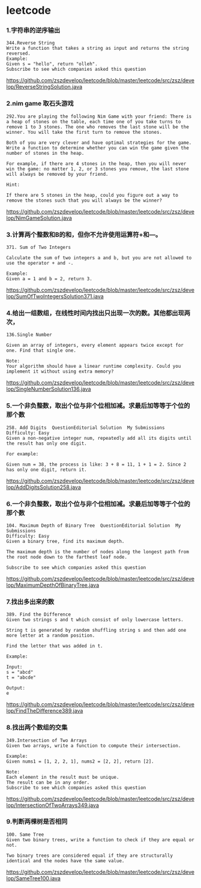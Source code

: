 # leetcode



### 1.字符串的逆序输出
	344.Reverse String
	Write a function that takes a string as input and returns the string reversed.
	Example:
	Given s = "hello", return "olleh".
	Subscribe to see which companies asked this question
	
<https://github.com/zszdevelop/leetcode/blob/master/leetcode/src/zsz/develop/ReverseStringSolution.java>

### 2.nim game 取石头游戏


	292.You are playing the following Nim Game with your friend: There is a heap of stones on the table, each time one of you take turns to remove 1 to 3 stones. The one who removes the last stone will be the winner. You will take the first turn to remove the stones.

	Both of you are very clever and have optimal strategies for the game. Write a function to determine whether you can win the game given the number of stones in the heap.

	For example, if there are 4 stones in the heap, then you will never win the game: no matter 1, 2, or 3 stones you remove, the last stone will always be removed by your friend.

	Hint:

	If there are 5 stones in the heap, could you figure out a way to remove the stones such that you will always be the winner?
	
	
<https://github.com/zszdevelop/leetcode/blob/master/leetcode/src/zsz/develop/NimGameSolution.java>

### 3.计算两个整数和B的和，但你不允许使用运算符+和—。

	371. Sum of Two Integers

	Calculate the sum of two integers a and b, but you are not allowed to use the operator + and -.

	Example:
	Given a = 1 and b = 2, return 3.




<https://github.com/zszdevelop/leetcode/blob/master/leetcode/src/zsz/develop/SumOfTwoIntegersSolution371.java>

### 4.给出一组数组，在线性时间内找出只出现一次的数。其他都出现两次，

	136.Single Number

	Given an array of integers, every element appears twice except for one. Find that single one.

	Note:
	Your algorithm should have a linear runtime complexity. Could you implement it without using extra memory?
	
<https://github.com/zszdevelop/leetcode/blob/master/leetcode/src/zsz/develop/SingleNumberSolution136.java>

### 5.一个非负整数，取出个位与非个位相加减。求最后加等等于个位的那个数

	258. Add Digits  QuestionEditorial Solution  My Submissions
	Difficulty: Easy
	Given a non-negative integer num, repeatedly add all its digits until the result has only one digit.

	For example:

	Given num = 38, the process is like: 3 + 8 = 11, 1 + 1 = 2. Since 2 has only one digit, return it.


<https://github.com/zszdevelop/leetcode/blob/master/leetcode/src/zsz/develop/AddDigitsSolution258.java>

### 6.一个非负整数，取出个位与非个位相加减。求最后加等等于个位的那个数

	104. Maximum Depth of Binary Tree  QuestionEditorial Solution  My Submissions
	Difficulty: Easy
	Given a binary tree, find its maximum depth.

	The maximum depth is the number of nodes along the longest path from the root node down to the farthest leaf node.

	Subscribe to see which companies asked this question

<https://github.com/zszdevelop/leetcode/blob/master/leetcode/src/zsz/develop/MaximumDepthOfBinaryTree.java>

### 7.找出多出来的数
	389. Find the Difference  
	Given two strings s and t which consist of only lowercase letters.

	String t is generated by random shuffling string s and then add one more letter at a random position.

	Find the letter that was added in t.

	Example:

	Input:
	s = "abcd"
	t = "abcde"

	Output:
	e
	
<https://github.com/zszdevelop/leetcode/blob/master/leetcode/src/zsz/develop/FindTheDifference389.java>
### 8.找出两个数组的交集

	349.Intersection of Two Arrays
	Given two arrays, write a function to compute their intersection.

	Example:
	Given nums1 = [1, 2, 2, 1], nums2 = [2, 2], return [2].

	Note:
	Each element in the result must be unique.
	The result can be in any order.
	Subscribe to see which companies asked this question
	
<https://github.com/zszdevelop/leetcode/blob/master/leetcode/src/zsz/develop/IntersectionOfTwoArrays349.java>

### 9.判断两棵树是否相同
	100. Same Tree
	Given two binary trees, write a function to check if they are equal or not.

	Two binary trees are considered equal if they are structurally identical and the nodes have the same value.
	
<https://github.com/zszdevelop/leetcode/blob/master/leetcode/src/zsz/develop/SameTree100.java>